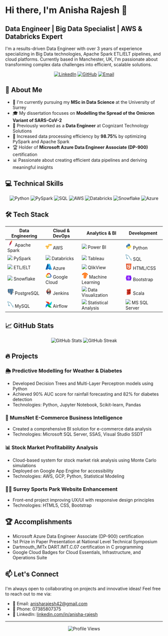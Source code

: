 # Hi there, I'm Anisha Rajesh 👋

## Data Engineer | Big Data Specialist | AWS & Databricks Expert

I'm a results-driven Data Engineer with over 3 years of experience specializing in Big Data technologies, Apache Spark ETL/ELT pipelines, and cloud platforms. Currently based in Manchester, UK, I'm passionate about transforming complex data challenges into efficient, scalable solutions.

<div align="center">
  
  [![LinkedIn](https://img.shields.io/badge/LinkedIn-0077B5?style=for-the-badge&logo=linkedin&logoColor=white)](https://www.linkedin.com/in/anisha-rajesh/)
  [![GitHub](https://img.shields.io/badge/GitHub-100000?style=for-the-badge&logo=github&logoColor=white)](https://github.com/arajesh24)
  [![Email](https://img.shields.io/badge/Email-D14836?style=for-the-badge&logo=gmail&logoColor=white)](mailto:anisharajesh42@gmail.com)
  
</div>

## 🚀 About Me

- 🔭 I'm currently pursuing my **MSc in Data Science** at the University of Surrey
- 🎓 My dissertation focuses on **Modelling the Spread of the Omicron Variant of SARS-CoV-2**
- 💼 Previously worked as a **Data Engineer** at Cognizant Technology Solutions
- 🌟 Increased data processing efficiency by **98.75%** by optimizing PySpark and Apache Spark
- 🏆 Holder of **Microsoft Azure Data Engineer Associate (DP-900)** certification
- 📊 Passionate about creating efficient data pipelines and deriving meaningful insights

## 💻 Technical Skills

<div align="center">
  
  ![Python](https://img.shields.io/badge/Python-3776AB?style=for-the-badge&logo=python&logoColor=white)
  ![PySpark](https://img.shields.io/badge/PySpark-E25A1C?style=for-the-badge&logo=apache-spark&logoColor=white)
  ![SQL](https://img.shields.io/badge/SQL-4479A1?style=for-the-badge&logo=postgresql&logoColor=white)
  ![AWS](https://img.shields.io/badge/AWS-232F3E?style=for-the-badge&logo=amazon-aws&logoColor=white)
  ![Databricks](https://img.shields.io/badge/Databricks-FF3621?style=for-the-badge&logo=databricks&logoColor=white)
  ![Snowflake](https://img.shields.io/badge/Snowflake-29B5E8?style=for-the-badge&logo=snowflake&logoColor=white)
  ![Azure](https://img.shields.io/badge/Azure-0078D4?style=for-the-badge&logo=microsoft-azure&logoColor=white)  
</div>

## 🛠️ Tech Stack


| Data Engineering | Cloud & DevOps | Analytics & BI | Development |
|------------------|----------------|----------------|-------------|
| <img src="https://raw.githubusercontent.com/devicons/devicon/master/icons/apache/apache-original.svg" width="20"/> Apache Spark | <img src="https://raw.githubusercontent.com/devicons/devicon/master/icons/amazonwebservices/amazonwebservices-original.svg" width="20"/> AWS | <img src="https://raw.githubusercontent.com/microsoft/PowerBI-Icons/main/SVG/Power-BI.svg" width="20"/> Power BI | <img src="https://raw.githubusercontent.com/devicons/devicon/master/icons/python/python-original.svg" width="20"/> Python |
| <img src="https://upload.wikimedia.org/wikipedia/commons/f/f3/Apache_Spark_logo.svg" width="20"/> PySpark | <img src="https://www.vectorlogo.zone/logos/databricks/databricks-icon.svg" width="20"/> Databricks | <img src="https://raw.githubusercontent.com/devicons/devicon/master/icons/tableau/tableau-original.svg" width="20"/> Tableau | <img src="https://raw.githubusercontent.com/devicons/devicon/master/icons/mysql/mysql-original.svg" width="20"/> SQL |
| <img src="https://www.svgrepo.com/show/306596/dataflow.svg" width="20"/> ETL/ELT | <img src="https://raw.githubusercontent.com/devicons/devicon/master/icons/azure/azure-original.svg" width="20"/> Azure | <img src="https://www.vectorlogo.zone/logos/qlikview/qlikview-icon.svg" width="20"/> QlikView | <img src="https://raw.githubusercontent.com/devicons/devicon/master/icons/html5/html5-original.svg" width="20"/> HTML/CSS |
| <img src="https://www.vectorlogo.zone/logos/snowflake/snowflake-icon.svg" width="20"/> Snowflake | <img src="https://raw.githubusercontent.com/devicons/devicon/master/icons/googlecloud/googlecloud-original.svg" width="20"/> Google Cloud | <img src="https://raw.githubusercontent.com/devicons/devicon/master/icons/tensorflow/tensorflow-original.svg" width="20"/> Machine Learning | <img src="https://raw.githubusercontent.com/devicons/devicon/master/icons/bootstrap/bootstrap-original.svg" width="20"/> Bootstrap |
| <img src="https://raw.githubusercontent.com/devicons/devicon/master/icons/postgresql/postgresql-original.svg" width="20"/> PostgreSQL | <img src="https://raw.githubusercontent.com/devicons/devicon/master/icons/jenkins/jenkins-original.svg" width="20"/> Jenkins | <img src="https://www.svgrepo.com/show/306453/tableau.svg" width="20"/> Data Visualization | <img src="https://raw.githubusercontent.com/devicons/devicon/master/icons/scala/scala-original.svg" width="20"/> Scala |
| <img src="https://raw.githubusercontent.com/devicons/devicon/master/icons/mysql/mysql-original.svg" width="20"/> MySQL | <img src="https://raw.githubusercontent.com/apache/airflow/main/airflow/www/static/pin_100.png" width="20"/> Airflow | <img src="https://www.svgrepo.com/show/306453/tableau.svg" width="20"/> Statistical Analysis | <img src="https://www.svgrepo.com/show/303229/microsoft-sql-server-logo.svg" width="20"/> MS SQL Server |

## 📈 GitHub Stats

<div align="center">
  <img src="https://github-readme-stats.vercel.app/api?username=arajesh24&show_icons=true&theme=radical" alt="GitHub Stats" />
  <img src="https://github-readme-streak-stats.herokuapp.com/?user=arajesh24&theme=radical" alt="GitHub Streak" />
</div>

## 🔥 Projects

### 🌦️ Predictive Modelling for Weather & Diabetes
- Developed Decision Trees and Multi-Layer Perceptron models using Python
- Achieved 90% AUC score for rainfall forecasting and 82% for diabetes detection
- Technologies: Python, Jupyter Notebook, Scikit-learn, Pandas

### 🛒 MumsNet E-Commerce Business Intelligence
- Created a comprehensive BI solution for e-commerce data analysis
- Technologies: Microsoft SQL Server, SSAS, Visual Studio SSDT

### 📊 Stock Market Profitability Analysis
- Cloud-based system for stock market risk analysis using Monte Carlo simulations
- Deployed on Google App Engine for accessibility
- Technologies: AWS, GCP, Python, Statistical Modeling

### 🏃‍♀️ Surrey Sports Park Website Enhancement
- Front-end project improving UX/UI with responsive design principles
- Technologies: HTML5, CSS, Bootstrap

## 🏆 Accomplishments

- Microsoft Azure Data Engineer Associate (DP-900) certification
- 1st Prize in Paper Presentation at National Level Technical Symposium
- Dartmouth_IMTx DART.IMT.C.07 certification in C programming
- Google Cloud Badges for Cloud Essentials, Infrastructure, and Operations Suite

## 📫 Let's Connect

I'm always open to collaborating on projects and innovative ideas! Feel free to reach out to me via:
- 📧 Email: anisharajesh42@gmail.com
- 📱 Phone: 07385807375
- 🔗 LinkedIn: [linkedin.com/in/anisha-rajesh](https://www.linkedin.com/in/anisha-rajesh/)

---

<div align="center">
  <img src="https://komarev.com/ghpvc/?username=arajesh24&color=blueviolet" alt="Profile Views" />
</div>

